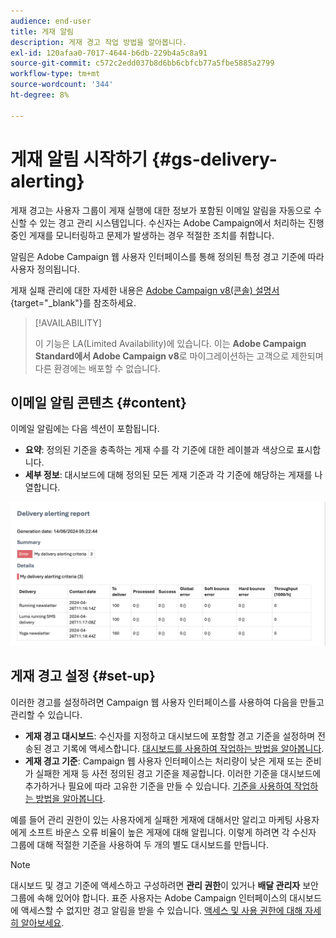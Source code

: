 ```yaml
---
audience: end-user
title: 게재 알림
description: 게재 경고 작업 방법을 알아봅니다.
exl-id: 120afaa0-7017-4644-b6db-229b4a5c8a91
source-git-commit: c572c2edd037b8d6bb6cbfcb77a5fbe5885a2799
workflow-type: tm+mt
source-wordcount: '344'
ht-degree: 8%

---
```


# 게재 알림 시작하기 {#gs-delivery-alerting}

게재 경고는 사용자 그룹이 게재 실행에 대한 정보가 포함된 이메일 알림을 자동으로 수신할 수 있는 경고 관리 시스템입니다. 수신자는 Adobe Campaign에서 처리하는 진행 중인 게재를 모니터링하고 문제가 발생하는 경우 적절한 조치를 취합니다.

알림은 Adobe Campaign 웹 사용자 인터페이스를 통해 정의된 특정 경고 기준에 따라 사용자 정의됩니다.

게재 실패 관리에 대한 자세한 내용은 [Adobe Campaign v8(콘솔) 설명서](https://experienceleague.adobe.com/en/docs/campaign/campaign-v8/send/failures/delivery-failures#send){target="_blank"}를 참조하세요.

>[!AVAILABILITY]
>
>이 기능은 LA(Limited Availability)에 있습니다. 이는 **Adobe Campaign Standard에서 Adobe Campaign v8**&#x200B;로 마이그레이션하는 고객으로 제한되며 다른 환경에는 배포할 수 없습니다.

## 이메일 알림 콘텐츠 {#content}

이메일 알림에는 다음 섹션이 포함됩니다.

* **요약**: 정의된 기준을 충족하는 게재 수를 각 기준에 대한 레이블과 색상으로 표시합니다.
* **세부 정보**: 대시보드에 대해 정의된 모든 게재 기준과 각 기준에 해당하는 게재를 나열합니다.

![설명: 이 스크린샷은 요약 및 세부 정보 섹션을 포함하여 전자 메일 알림 레이아웃을 보여 줍니다.](assets/alerting-email.png)

## 게재 경고 설정 {#set-up}

이러한 경고를 설정하려면 Campaign 웹 사용자 인터페이스를 사용하여 다음을 만들고 관리할 수 있습니다.

* **게재 경고 대시보드**: 수신자를 지정하고 대시보드에 포함할 경고 기준을 설정하며 전송된 경고 기록에 액세스합니다. [대시보드를 사용하여 작업하는 방법을 알아봅니다](../msg/delivery-alerting-dashboards.md).
* **게재 경고 기준**: Campaign 웹 사용자 인터페이스는 처리량이 낮은 게재 또는 준비가 실패한 게재 등 사전 정의된 경고 기준을 제공합니다. 이러한 기준을 대시보드에 추가하거나 필요에 따라 고유한 기준을 만들 수 있습니다. [기준을 사용하여 작업하는 방법을 알아봅니다](../msg/delivery-alerting-criteria.md).

예를 들어 관리 권한이 있는 사용자에게 실패한 게재에 대해서만 알리고 마케팅 사용자에게 소프트 바운스 오류 비율이 높은 게재에 대해 알립니다. 이렇게 하려면 각 수신자 그룹에 대해 적절한 기준을 사용하여 두 개의 별도 대시보드를 만듭니다.

>[!NOTE]
>
>대시보드 및 경고 기준에 액세스하고 구성하려면 **관리 권한**&#x200B;이 있거나 **배달 관리자** 보안 그룹에 속해 있어야 합니다. 표준 사용자는 Adobe Campaign 인터페이스의 대시보드에 액세스할 수 없지만 경고 알림을 받을 수 있습니다. [액세스 및 사용 권한에 대해 자세히 알아보세요](../get-started/permissions.md).